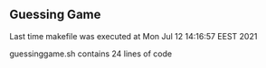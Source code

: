## Guessing Game

Last time makefile was executed at Mon Jul 12 14:16:57 EEST 2021

guessinggame.sh contains 24 lines of code
